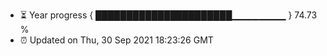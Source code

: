 - ⏳ Year progress { ██████████████████████▁▁▁▁▁▁▁▁ } 74.73 %
- ⏰ Updated on Thu, 30 Sep 2021 18:23:26 GMT

